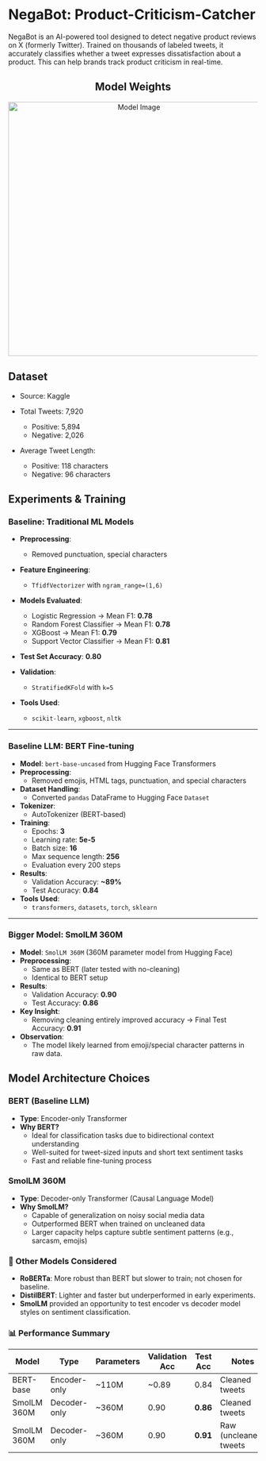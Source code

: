 # NegaBot: Product-Criticism-Catcher
NegaBot is an AI-powered tool designed to detect negative product reviews on X (formerly Twitter). Trained on thousands of labeled tweets, it accurately classifies whether a tweet expresses dissatisfaction about a product. This can help brands track product criticism in real-time.

<h2 align="center">Model Weights</h2>

<p align="center">
  <a href="https://huggingface.co/jatinmehra/NegaBot-Product-Criticism-Catcher">
    <img width="512" src="https://github.com/user-attachments/assets/18669a85-e7fc-47f6-9183-e7ee33648930" alt="Model Image">
  </a>
</p>


## Dataset
- Source: Kaggle

- Total Tweets: 7,920
    - Positive: 5,894
    - Negative: 2,026

- Average Tweet Length:
    - Positive: 118 characters
    - Negative: 96 characters


## Experiments & Training

### Baseline: Traditional ML Models

-   **Preprocessing**:
    -   Removed punctuation, special characters
        
-   **Feature Engineering**:
    -   `TfidfVectorizer` with `ngram_range=(1,6)`
        
-   **Models Evaluated**:
    -   Logistic Regression → Mean F1: **0.78**
    -   Random Forest Classifier → Mean F1: **0.78**
    -   XGBoost → Mean F1: **0.79**
    -   Support Vector Classifier → Mean F1: **0.81**
        
-   **Test Set Accuracy**: **0.80**
-   **Validation**:
    -   `StratifiedKFold` with `k=5`
-   **Tools Used**:
    -   `scikit-learn`, `xgboost`, `nltk`
        

----------

### Baseline LLM: BERT Fine-tuning

-   **Model**: `bert-base-uncased` from Hugging Face Transformers
-   **Preprocessing**:
    -   Removed emojis, HTML tags, punctuation, and special characters
-   **Dataset Handling**:
    -   Converted `pandas` DataFrame to Hugging Face `Dataset`
-   **Tokenizer**:
    -   AutoTokenizer (BERT-based)
-   **Training**:
    -   Epochs: **3**
    -   Learning rate: **5e-5**
    -   Batch size: **16**
    -   Max sequence length: **256**
    -   Evaluation every 200 steps
-   **Results**:
    -   Validation Accuracy: **~89%**
    -   Test Accuracy: **0.84**
-   **Tools Used**:
    -   `transformers`, `datasets`, `torch`, `sklearn`
        

----------

### Bigger Model: SmolLM 360M

-   **Model**: `SmolLM 360M` (360M parameter model from Hugging Face)
-   **Preprocessing**:
    -   Same as BERT (later tested with no-cleaning)
    -   Identical to BERT setup
-   **Results**:
    -   Validation Accuracy: **0.90**
    -   Test Accuracy: **0.86**
-   **Key Insight**:
    -   Removing cleaning entirely improved accuracy → Final Test Accuracy: **0.91**
-   **Observation**:
    -   The model likely learned from emoji/special character patterns in raw data.

## Model Architecture Choices

### BERT (Baseline LLM)
-   **Type**: Encoder-only Transformer
-   **Why BERT?**
    -   Ideal for classification tasks due to bidirectional context understanding
    -   Well-suited for tweet-sized inputs and short text sentiment tasks
    -   Fast and reliable fine-tuning process

### SmolLM 360M
-   **Type**: Decoder-only Transformer (Causal Language Model)
-   **Why SmolLM?**
    -   Capable of generalization on noisy social media data
    -   Outperformed BERT when trained on uncleaned data
    -   Larger capacity helps capture subtle sentiment patterns (e.g., sarcasm, emojis)

### 🤔 Other Models Considered

-   **RoBERTa**: More robust than BERT but slower to train; not chosen for baseline.
-   **DistilBERT**: Lighter and faster but underperformed in early experiments.
-   **SmolLM** provided an opportunity to test encoder vs decoder model styles on sentiment classification.

### 📊 Performance Summary

| Model          | Type             | Parameters | Validation Acc | Test Acc | Notes                |
|----------------|------------------|------------|----------------|----------|----------------------|
| BERT-base      | Encoder-only     | ~110M      | ~0.89          | 0.84     | Cleaned tweets       |
| SmolLM 360M    | Decoder-only     | ~360M      | 0.90           | **0.86** | Cleaned tweets 		|
| SmolLM 360M    | Decoder-only     | ~360M      | 0.90           | **0.91** | Raw (uncleaned) tweets |
